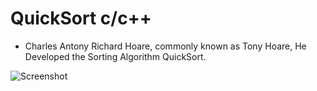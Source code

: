 # QuickSort c/c++

* Charles Antony Richard Hoare, commonly known as Tony Hoare, He Developed the Sorting Algorithm QuickSort.

![Screenshot](http://cs.stanford.edu/people/eroberts/courses/soco/projects/2008-09/tony-hoare/images/hoare%20main.jpg)